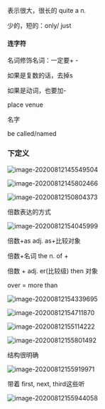 表示很大，很长的 quite a n.    

少的，短的：only/ just



#### 连字符

名词修饰名词：一定要+ -

如果是复数的话，去掉s

如果是动词，也要加-



place venue

名字

be called/named

### 下定义

![image-20200812145549504](C:\Users\UncleDong\AppData\Roaming\Typora\typora-user-images\image-20200812145549504.png)



![image-20200812145802466](C:\Users\UncleDong\AppData\Roaming\Typora\typora-user-images\image-20200812145802466.png)



![image-20200812150804373](C:\Users\UncleDong\AppData\Roaming\Typora\typora-user-images\image-20200812150804373.png)



倍数表达的方式

![image-20200812154045999](C:\Users\UncleDong\AppData\Roaming\Typora\typora-user-images\image-20200812154045999.png)

倍数+as adj. as+比较对象

倍数+名词 the n. of + 

倍数 + adj. er(比较级) then 对象

over = more than

![image-20200812154339695](C:\Users\UncleDong\AppData\Roaming\Typora\typora-user-images\image-20200812154339695.png)



![image-20200812154711870](C:\Users\UncleDong\AppData\Roaming\Typora\typora-user-images\image-20200812154711870.png)





![image-20200812155114222](C:\Users\UncleDong\AppData\Roaming\Typora\typora-user-images\image-20200812155114222.png)



![image-20200812155801492](C:\Users\UncleDong\AppData\Roaming\Typora\typora-user-images\image-20200812155801492.png)



结构很明确

![image-20200812155919971](C:\Users\UncleDong\AppData\Roaming\Typora\typora-user-images\image-20200812155919971.png)

带着 first, next, third这些听



![image-20200812155944058](C:\Users\UncleDong\AppData\Roaming\Typora\typora-user-images\image-20200812155944058.png)